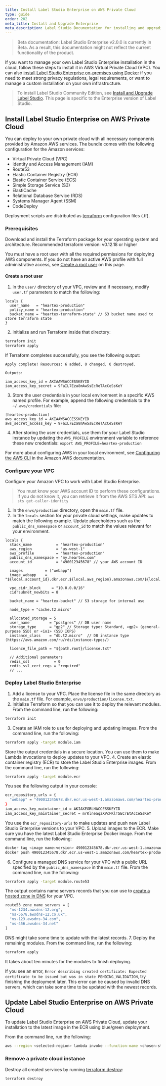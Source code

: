 ```yaml
---
title: ️Install Label Studio Enterprise on AWS Private Cloud
type: guide
order: 202
meta_title: Install and Upgrade Enterprise
meta_description: Label Studio Documentation for installing and upgrading Label Studio Enterprise with Docker or on AWS to use for your machine learning and data science projects. 
---
```


> Beta documentation: Label Studio Enterprise v2.0.0 is currently in Beta. As a result, this documentation might not reflect the current functionality of the product.

If you want to manage your own Label Studio Enterprise installation in the cloud, follow these steps to install it in AWS Virtual Private Cloud (VPC). You can also [install Label Studio Enterprise on-premises using Docker](install_enterprise.html) if you need to meet strong privacy regulations, legal requirements, or want to manage a custom installation on your own infrastructure.

> To install Label Studio Community Edition, see [Install and Upgrade Label Studio](install.html). This page is specific to the Enterprise version of Label Studio.

<!-- md deploy.md -->

## Install Label Studio Enterprise on AWS Private Cloud

You can deploy to your own private cloud with all necessary components provided by Amazon AWS services. The bundle comes with the following configuration for the Amazon services:

- Virtual Private Cloud (VPC)
- Identity and Access Management (IAM)
- Route53
- Elastic Container Registry (ECR)
- Elastic Container Service (ECS)
- Simple Storage Service (S3)
- ElastiCache
- Relational Database Service (RDS)
- Systems Manager Agent (SSM)
- CodeDeploy

Deployment scripts are distributed as [terraform](https://www.terraform.io/) configuration files (.tf). 

### Prerequisites

Download and install the Terraform package for your operating system and architecture. Recommended terraform version: v0.12.18 or higher

You must have a root user with all the required permissions for deploying AWS components. If you do not have an active AWS profile with full administrative access, see [Create a root user](#Create-a-root-user) on this page. 

#### Create a root user

1. In the `user/` directory of your VPC, review and if necessary, modify `user.tf` parameters to match the following:

```hcl
locals {
  user_name   = "heartex-production"
  policy_name = "heartex-production"
  bucket_name = "heartex-terraform-state" // S3 bucket name used to store terraform state
}
```
2. Initialize and run Terraform inside that directory:
```bash
terraform init
terraform apply
```
If Terraform completes successfully, you see the following output:
```haml
Apply complete! Resources: 6 added, 0 changed, 0 destroyed.

Outputs:

iam_access_key_id = AKIAAWSACCESSKEYID
iam_access_key_secret = 9FaIL7Eza8mAwSsEcReTAcCeSsKeY
```
3. Store the user credentials in your local environment in a specific AWS named profile. For example, append the following credentials to the `~/.aws/credentials` file:
```text
[heartex-production]
aws_access_key_id = AKIAAWSACCESSKEYID
aws_secret_access_key = 9FaIL7Eza8mAwSsEcReTAcCeSsKeY
```
4. After storing the user credentials, use them for your Label Studio instance by updating the `AWS_PROFILE` environment variable to reference these new credentials:
   `export AWS_PROFILE=heartex-production`
   
For more about configuring AWS in your local environment, see [Configuring the AWS CLI](https://docs.aws.amazon.com/cli/latest/userguide/cli-chap-configure.html) in the Amazon AWS documentation.

### Configure your VPC

Configure your Amazon VPC to work with Label Studio Enterprise. 

> You must know your AWS account ID to perform these configurations. If you do not know it, you can retrieve it from the AWS STS API: `aws sts get-caller-identity`

1. In the `envs/production` directory, open the `main.tf` file.
2. In the `locals` section for your private cloud settings, make updates to match the following example. Update placeholders such as the `public_dns_namespace` or `account_id` to match the values relevant for your environment. 
```hcl
locals {
  stack_name           = "heartex-production"
  aws_region           = "us-west-1"
  aws_profile          = "heartex-production"
  public_dns_namespace = "my.heartex.com"
  account_id           = "490012345678" // your AWS account ID

  images          = ["webapp"]
  image_webapp    = "${local.account_id}.dkr.ecr.${local.aws_region}.amazonaws.com/${local.aws_profile}/webapp:latest"

  vpc_cidr_block     = "10.0.0.0/16"
  cidrsubnet_newbits = 8

  bucket_name = "heartex-bucket" // S3 storage for internal use

  node_type = "cache.t2.micro" 

  allocated_storage = 5
  user_name         = "postgres" // DB user name
  storage_type      = "gp2" // Storage type: Standard, «gp2» (general-purpose SSD) or «io1» (SSD IOPS)
  instance_class    = "db.t2.micro"  // DB instance type (https://aws.amazon.com/ru/rds/instance-types/)

  licence_file_path = "${path.root}/license.txt"

  // Additional parameters
  redis_ssl           = 0
  redis_ssl_cert_reqs = "required"
  // ...
```

### Deploy Label Studio Enterprise 

1. Add a license to your VPC. Place the license file in the same directory as the `main.tf` file. For example, `envs/production/license.txt`.
2. Initialize Terraform so that you can use it to deploy the relevant modules. From the command line, run the following:
```bash
terraform init
```
3. Create an IAM role to use for deploying and updating images. From the command line, run the following:
```bash
terraform apply -target module.iam
```
Store the output credentials in a secure location. You can use them to make Lambda invocations to deploy updates to your VPC. 
4. Create an elastic container registry (ECR) to store the Label Studio Enterprise images. From the command line, run the following:
```bash
terraform apply -target module.ecr
```
You see the following output in your console:
```bash
ecr_repository_urls = {
  "webapp" = "490012345678.dkr.ecr.us-west-1.amazonaws.com/heartex-production/webapp"
}
iam_access_key_maintainer_id = AKIAXEGRLHACCESSKEYID
iam_access_key_maintainer_secret = mrKlneaqzXVcFKlTSECrEtAcCeSsKeY
```
You use the `ecr_repository-urls` to make updates and push new Label Studio Enterprise versions to your VPC.
5. Upload images to the ECR. Make sure you have the latest Label Studio Enterprise Docker image. From the command line, run the following:
```bash
docker tag <image name:version> 490012345678.dkr.ecr.us-west-1.amazonaws.com/heartex-production/webapp
docker push 490012345678.dkr.ecr.us-west-1.amazonaws.com/heartex-production/webapp 
```
6. Configure a managed DNS service for your VPC with a public URL specified by the `public_dns_namespace` in the `main.tf` file. From the command line, run the following:
```bash
terraform apply -target module.route53
```
The output contains name servers records that you can use to [create a hosted zone in DNS](https://console.aws.amazon.com/route53/v2/hostedzones#CreateHostedZone) for your VPC. 
```bash
route53_zone_name_servers = [
  "ns-1234.awsdns-12.org",
  "ns-5678.awsdns-12.co.uk",
  "ns-123.awsdns-34.com",
  "ns-456.awsdns-34.net"
]
```
DNS might take some time to update with the latest records. 
7. Deploy the remaining modules. From the command line, run the following:
```bash
terraform apply
```
It takes about ten minutes for the modules to finish deploying. 

If you see an error, `Error describing created certificate: Expected certificate to be issued but was in state PENDING_VALIDATION`, try finishing the deployment later. This error can be caused by invalid DNS servers, which can take some time to be updated with the newest records.

## Update Label Studio Enterprise on AWS Private Cloud

To update Label Studio Enterprise on AWS Private Cloud, update your installation to the latest image in the ECR using blue/green deployment.

From the command line, run the following:
```bash
aws --region <selected-region> lambda invoke --function-name <chosen-stack-name>-deploy --payload '{"service": "webapp", "image": "<image-name-with-proper-version-tag>"}' result.json && cat result.json| jq .
```

### Remove a private cloud instance
Destroy all created services by running [terraform destroy](https://www.terraform.io/docs/cli/commands/destroy.html):

```bash
terraform destroy
```


